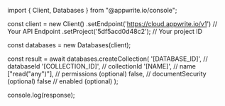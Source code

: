 import { Client, Databases } from "@appwrite.io/console";

const client = new Client()
    .setEndpoint('https://cloud.appwrite.io/v1') // Your API Endpoint
    .setProject('5df5acd0d48c2'); // Your project ID

const databases = new Databases(client);

const result = await databases.createCollection(
    '[DATABASE_ID]', // databaseId
    '[COLLECTION_ID]', // collectionId
    '[NAME]', // name
    ["read("any")"], // permissions (optional)
    false, // documentSecurity (optional)
    false // enabled (optional)
);

console.log(response);
